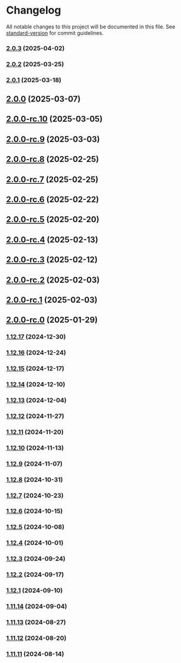 # Changelog

All notable changes to this project will be documented in this file. See [standard-version](https://github.com/conventional-changelog/standard-version) for commit guidelines.

### [2.0.3](https://github.com/surveyjs/survey-creator/compare/v2.0.2...v2.0.3) (2025-04-02)

### [2.0.2](https://github.com/surveyjs/survey-creator/compare/v2.0.1...v2.0.2) (2025-03-25)

### [2.0.1](https://github.com/surveyjs/survey-creator/compare/v2.0.0...v2.0.1) (2025-03-18)

## [2.0.0](https://github.com/surveyjs/survey-creator/compare/v2.0.0-rc.10...v2.0.0) (2025-03-07)

## [2.0.0-rc.10](https://github.com/surveyjs/survey-creator/compare/v2.0.0-rc.9...v2.0.0-rc.10) (2025-03-05)

## [2.0.0-rc.9](https://github.com/surveyjs/survey-creator/compare/v2.0.0-rc.8...v2.0.0-rc.9) (2025-03-03)

## [2.0.0-rc.8](https://github.com/surveyjs/survey-creator/compare/v2.0.0-rc.7...v2.0.0-rc.8) (2025-02-25)

## [2.0.0-rc.7](https://github.com/surveyjs/survey-creator/compare/v2.0.0-rc.6...v2.0.0-rc.7) (2025-02-25)

## [2.0.0-rc.6](https://github.com/surveyjs/survey-creator/compare/v2.0.0-rc.5...v2.0.0-rc.6) (2025-02-22)

## [2.0.0-rc.5](https://github.com/surveyjs/survey-creator/compare/v2.0.0-rc.4...v2.0.0-rc.5) (2025-02-20)

## [2.0.0-rc.4](https://github.com/surveyjs/survey-creator/compare/v2.0.0-rc.3...v2.0.0-rc.4) (2025-02-13)

## [2.0.0-rc.3](https://github.com/surveyjs/survey-creator/compare/v2.0.0-rc.2...v2.0.0-rc.3) (2025-02-12)

## [2.0.0-rc.2](https://github.com/surveyjs/survey-creator/compare/v2.0.0-rc.1...v2.0.0-rc.2) (2025-02-03)

## [2.0.0-rc.1](https://github.com/surveyjs/survey-creator/compare/v2.0.0-rc.0...v2.0.0-rc.1) (2025-02-03)

## [2.0.0-rc.0](https://github.com/surveyjs/survey-creator/compare/v1.12.17...v2.0.0-rc.0) (2025-01-29)

### [1.12.17](https://github.com/surveyjs/survey-creator/compare/v1.12.16...v1.12.17) (2024-12-30)

### [1.12.16](https://github.com/surveyjs/survey-creator/compare/v1.12.15...v1.12.16) (2024-12-24)

### [1.12.15](https://github.com/surveyjs/survey-creator/compare/v1.12.14...v1.12.15) (2024-12-17)

### [1.12.14](https://github.com/surveyjs/survey-creator/compare/v1.12.13...v1.12.14) (2024-12-10)

### [1.12.13](https://github.com/surveyjs/survey-creator/compare/v1.12.12...v1.12.13) (2024-12-04)

### [1.12.12](https://github.com/surveyjs/survey-creator/compare/v1.12.11...v1.12.12) (2024-11-27)

### [1.12.11](https://github.com/surveyjs/survey-creator/compare/v1.12.10...v1.12.11) (2024-11-20)

### [1.12.10](https://github.com/surveyjs/survey-creator/compare/v1.12.9...v1.12.10) (2024-11-13)

### [1.12.9](https://github.com/surveyjs/survey-creator/compare/v1.12.8...v1.12.9) (2024-11-07)

### [1.12.8](https://github.com/surveyjs/survey-creator/compare/v1.12.7...v1.12.8) (2024-10-31)

### [1.12.7](https://github.com/surveyjs/survey-creator/compare/v1.12.6...v1.12.7) (2024-10-23)

### [1.12.6](https://github.com/surveyjs/survey-creator/compare/v1.12.5...v1.12.6) (2024-10-15)

### [1.12.5](https://github.com/surveyjs/survey-creator/compare/v1.12.4...v1.12.5) (2024-10-08)

### [1.12.4](https://github.com/surveyjs/survey-creator/compare/v1.12.3...v1.12.4) (2024-10-01)

### [1.12.3](https://github.com/surveyjs/survey-creator/compare/v1.12.2...v1.12.3) (2024-09-24)

### [1.12.2](https://github.com/surveyjs/survey-creator/compare/v1.12.1...v1.12.2) (2024-09-17)

### [1.12.1](https://github.com/surveyjs/survey-creator/compare/v1.11.14...v1.12.1) (2024-09-10)

### [1.11.14](https://github.com/surveyjs/survey-creator/compare/v1.11.13...v1.11.14) (2024-09-04)

### [1.11.13](https://github.com/surveyjs/survey-creator/compare/v1.11.12...v1.11.13) (2024-08-27)

### [1.11.12](https://github.com/surveyjs/survey-creator/compare/v1.11.11...v1.11.12) (2024-08-20)

### [1.11.11](https://github.com/surveyjs/survey-creator/compare/v1.11.10...v1.11.11) (2024-08-14)

